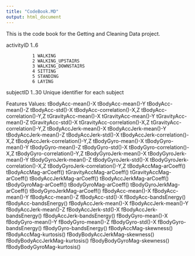 ```yaml
---
title: "CodeBook.MD"
output: html_document
---
```


This is the code book for the Getting and Cleaning Data project.

activityID    1..6
              
              1 WALKING
              2 WALKING_UPSTAIRS
              3 WALKING_DOWNSTAIRS
              4 SITTING
              5 STANDING
              6 LAYING

subjectID     1..30 
              Unique identifier for each subject
              

Features
Values:
              tBodyAcc-mean()-X 
              tBodyAcc-mean()-Y 
              tBodyAcc-mean()-Z 
              tBodyAcc-std()-X 
              tBodyAcc-correlation()-X,Z 
              tBodyAcc-correlation()-Y,Z 
              tGravityAcc-mean()-X 
              tGravityAcc-mean()-Y 
              tGravityAcc-mean()-Z 
              tGravityAcc-std()-X 
              tGravityAcc-correlation()-X,Z 
              tGravityAcc-correlation()-Y,Z 
              tBodyAccJerk-mean()-X 
              tBodyAccJerk-mean()-Y 
              tBodyAccJerk-mean()-Z 
              tBodyAccJerk-std()-X 
              tBodyAccJerk-correlation()-X,Z 
              tBodyAccJerk-correlation()-Y,Z 
              tBodyGyro-mean()-X 
              tBodyGyro-mean()-Y 
              tBodyGyro-mean()-Z 
              tBodyGyro-std()-X 
              tBodyGyro-correlation()-X,Z 
              tBodyGyro-correlation()-Y,Z 
              tBodyGyroJerk-mean()-X 
              tBodyGyroJerk-mean()-Y 
              tBodyGyroJerk-mean()-Z 
              tBodyGyroJerk-std()-X 
              tBodyGyroJerk-correlation()-X,Z 
              tBodyGyroJerk-correlation()-Y,Z 
              tBodyAccMag-arCoeff()
              tBodyAccMag-arCoeff()
              tGravityAccMag-arCoeff()
              tGravityAccMag-arCoeff()
              tBodyAccJerkMag-arCoeff()
              tBodyAccJerkMag-arCoeff()
              tBodyGyroMag-arCoeff()
              tBodyGyroMag-arCoeff()
              tBodyGyroJerkMag-arCoeff()
              tBodyGyroJerkMag-arCoeff()
              fBodyAcc-mean()-X 
              fBodyAcc-mean()-Y 
              fBodyAcc-mean()-Z 
              fBodyAcc-std()-X 
              fBodyAcc-bandsEnergy()
              fBodyAcc-bandsEnergy()
              fBodyAccJerk-mean()-X 
              fBodyAccJerk-mean()-Y 
              fBodyAccJerk-mean()-Z 
              fBodyAccJerk-std()-X 
              fBodyAccJerk-bandsEnergy()
              fBodyAccJerk-bandsEnergy()
              fBodyGyro-mean()-X 
              fBodyGyro-mean()-Y 
              fBodyGyro-mean()-Z 
              fBodyGyro-std()-X 
              fBodyGyro-bandsEnergy()
              fBodyGyro-bandsEnergy()
              fBodyAccMag-skewness() 
              fBodyAccMag-kurtosis() 
              fBodyBodyAccJerkMag-skewness() 
              fBodyBodyAccJerkMag-kurtosis() 
              fBodyBodyGyroMag-skewness() 
              fBodyBodyGyroMag-kurtosis()
              
